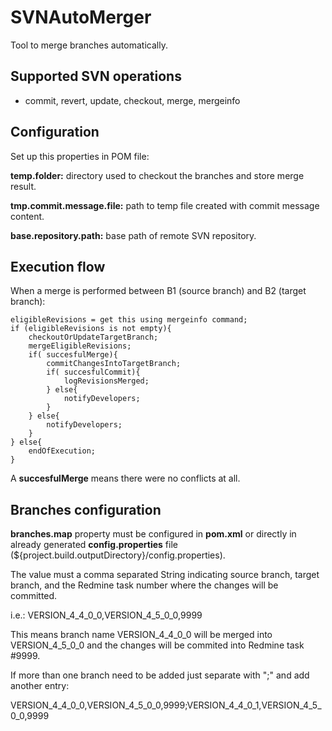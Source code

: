 # SVNAutoMerger

Tool to merge branches automatically.

## Supported SVN operations

- commit, revert, update, checkout, merge, mergeinfo

## Configuration

Set up this properties in POM file:

**temp.folder:** directory used to checkout the branches and store merge result.

**tmp.commit.message.file:** path to temp file created with commit message content.

**base.repository.path:** base path of remote SVN repository.

## Execution flow

When a merge is performed between B1 (source branch) and B2 (target branch):

```
eligibleRevisions = get this using mergeinfo command;
if (eligibleRevisions is not empty){
    checkoutOrUpdateTargetBranch;
    mergeEligibleRevisions;
    if( succesfulMerge){
        commitChangesIntoTargetBranch;
        if( succesfulCommit){
            logRevisionsMerged;
        } else{
            notifyDevelopers;
        }
    } else{
        notifyDevelopers;
    }
} else{
    endOfExecution;
}
```

A **succesfulMerge** means there were no conflicts at all.

## Branches configuration

**branches.map** property must be configured in **pom.xml** or directly in already generated **config.properties** file (${project.build.outputDirectory}/config.properties).

The value must a comma separated String indicating source branch, target branch, and the Redmine task number where the changes will be committed.

i.e.: VERSION_4_4_0_0,VERSION_4_5_0_0,9999

This means branch name VERSION_4_4_0_0 will be merged into VERSION_4_5_0_0 and the changes will be commited into Redmine task #9999.

If more than one branch need to be added just separate with ";" and add another entry:

VERSION_4_4_0_0,VERSION_4_5_0_0,9999;VERSION_4_4_0_1,VERSION_4_5_0_0,9999

